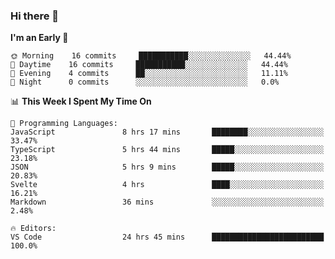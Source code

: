 ### Hi there 👋

<!--
**alexanderniebuhr/alexanderniebuhr** is a ✨ _special_ ✨ repository because its `README.md` (this file) appears on your GitHub profile.

Here are some ideas to get you started:

- 🔭 I’m currently working on ...
- 🌱 I’m currently learning ...
- 👯 I’m looking to collaborate on ...
- 🤔 I’m looking for help with ...
- 💬 Ask me about ...
- 📫 How to reach me: ...
- 😄 Pronouns: ...
- ⚡ Fun fact: ...
-->

<!--START_SECTION:waka-->
**I'm an Early 🐤** 

```text
🌞 Morning    16 commits     ███████████░░░░░░░░░░░░░░   44.44% 
🌆 Daytime    16 commits     ███████████░░░░░░░░░░░░░░   44.44% 
🌃 Evening    4 commits      ██░░░░░░░░░░░░░░░░░░░░░░░   11.11% 
🌙 Night      0 commits      ░░░░░░░░░░░░░░░░░░░░░░░░░   0.0%

```


📊 **This Week I Spent My Time On** 

```text
💬 Programming Languages: 
JavaScript               8 hrs 17 mins       ████████░░░░░░░░░░░░░░░░░   33.47% 
TypeScript               5 hrs 44 mins       █████░░░░░░░░░░░░░░░░░░░░   23.18% 
JSON                     5 hrs 9 mins        █████░░░░░░░░░░░░░░░░░░░░   20.83% 
Svelte                   4 hrs               ████░░░░░░░░░░░░░░░░░░░░░   16.21% 
Markdown                 36 mins             ░░░░░░░░░░░░░░░░░░░░░░░░░   2.48%

🔥 Editors: 
VS Code                  24 hrs 45 mins      █████████████████████████   100.0%

```


<!--END_SECTION:waka-->
